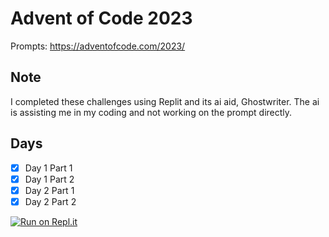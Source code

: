 # Advent of Code 2023
Prompts: https://adventofcode.com/2023/

## Note
I completed these challenges using Replit and its ai aid, Ghostwriter. The ai is assisting me in my coding and not working on the prompt directly.

## Days
- [X] Day 1 Part 1
- [X] Day 1 Part 2
- [X] Day 2 Part 1
- [X] Day 2 Part 2

[![Run on Repl.it](https://replit.com/badge/github/Gauging9004/2023-AdventofCode)](https://replit.com/@Gauging9004/2023-AdventofCode?v=1)
